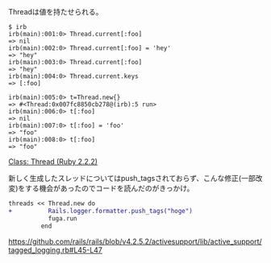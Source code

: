 Threadは値を持たせられる。

```
$ irb
irb(main):001:0> Thread.current[:foo]
=> nil
irb(main):002:0> Thread.current[:foo] = 'hey'
=> "hey"
irb(main):003:0> Thread.current[:foo]
=> "hey"
irb(main):004:0> Thread.current.keys
=> [:foo]
```

```
irb(main):005:0> t=Thread.new{}
=> #<Thread:0x007fc8850cb278@(irb):5 run>
irb(main):006:0> t[:foo]
=> nil
irb(main):007:0> t[:foo] = 'foo'
=> "foo"
irb(main):008:0> t[:foo]
=> "foo"
```

[Class: Thread (Ruby 2.2.2)](http://ruby-doc.org/core-2.2.2/Thread.html#method-i-thread_variables)


新しく生成したスレッドについてはpush_tagsされておらず、こんな修正(一部改変)をする機会があったのでコードを読んだのがきっかけ。

```diff
threads << Thread.new do
+          Rails.logger.formatter.push_tags("hoge")
           fuga.run
         end
```

https://github.com/rails/rails/blob/v4.2.5.2/activesupport/lib/active_support/tagged_logging.rb#L45-L47
